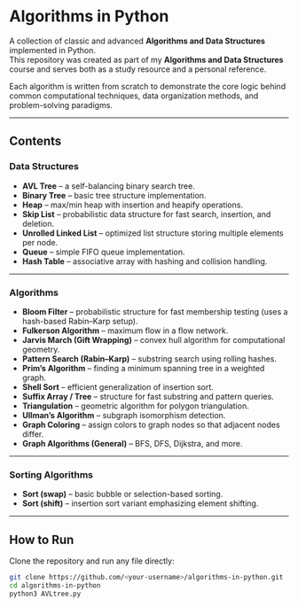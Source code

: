 # Algorithms in Python

A collection of classic and advanced **Algorithms and Data Structures** implemented in Python.  
This repository was created as part of my **Algorithms and Data Structures** course and serves both as a study resource and a personal reference.

Each algorithm is written from scratch to demonstrate the core logic behind common computational techniques, data organization methods, and problem-solving paradigms.

---

## Contents

### Data Structures
- **AVL Tree** – a self-balancing binary search tree.
- **Binary Tree** – basic tree structure implementation.
- **Heap** – max/min heap with insertion and heapify operations.
- **Skip List** – probabilistic data structure for fast search, insertion, and deletion.
- **Unrolled Linked List** – optimized list structure storing multiple elements per node.
- **Queue** – simple FIFO queue implementation.
- **Hash Table** – associative array with hashing and collision handling.

---

### Algorithms
- **Bloom Filter** – probabilistic structure for fast membership testing (uses a hash-based Rabin–Karp setup).
- **Fulkerson Algorithm** – maximum flow in a flow network.
- **Jarvis March (Gift Wrapping)** – convex hull algorithm for computational geometry.
- **Pattern Search (Rabin–Karp)** – substring search using rolling hashes.
- **Prim’s Algorithm** – finding a minimum spanning tree in a weighted graph.
- **Shell Sort** – efficient generalization of insertion sort.
- **Suffix Array / Tree** – structure for fast substring and pattern queries.
- **Triangulation** – geometric algorithm for polygon triangulation.
- **Ullman’s Algorithm** – subgraph isomorphism detection.
- **Graph Coloring** – assign colors to graph nodes so that adjacent nodes differ.
- **Graph Algorithms (General)** – BFS, DFS, Dijkstra, and more.

---

### Sorting Algorithms
- **Sort (swap)** – basic bubble or selection-based sorting.
- **Sort (shift)** – insertion sort variant emphasizing element shifting.

---

## How to Run

Clone the repository and run any file directly:
```bash
git clone https://github.com/<your-username>/algorithms-in-python.git
cd algorithms-in-python
python3 AVLtree.py
